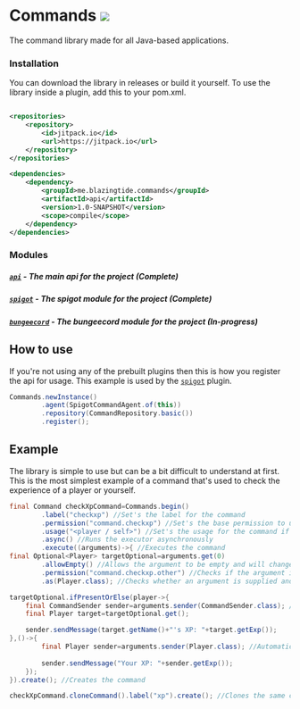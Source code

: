 # Commands [![](https://jitci.com/gh/BlazingTide/Commands/svg)](https://jitci.com/gh/BlazingTide/Commands)

The command library made for all Java-based applications.

### Installation

You can download the library in releases or build it yourself. To use the library inside a plugin, add this to your
pom.xml.

```xml

<repositories>
    <repository>
        <id>jitpack.io</id>
        <url>https://jitpack.io</url>
    </repository>
</repositories>

<dependencies>
    <dependency>
        <groupId>me.blazingtide.commands</groupId>
        <artifactId>api</artifactId>
        <version>1.0-SNAPSHOT</version>
        <scope>compile</scope>
    </dependency>
</dependencies>
```

### Modules

##### [`api`](https://github.com/BlazingTide/Commands/tree/master/api) - The main api for the project (Complete)

##### [`spigot`](https://github.com/BlazingTide/Commands/tree/master/spigot) - The spigot module for the project (Complete)

##### [`bungeecord`](https://github.com/BlazingTide/Commands/tree/master/bungeecord) - The bungeecord module for the project (In-progress)

## How to use

If you're not using any of the prebuilt plugins then this is how you register the api for usage. This example is used by
the [`spigot`](https://github.com/BlazingTide/Commands/tree/master/spigot) plugin.

```java
Commands.newInstance()
        .agent(SpigotCommandAgent.of(this))
        .repository(CommandRepository.basic())
        .register();
```

## Example

The library is simple to use but can be a bit difficult to understand at first. This is the most simplest example of a
command that's used to check the experience of a player or yourself.

```java
final Command checkXpCommand=Commands.begin()
        .label("checkxp") //Set's the label for the command
        .permission("command.checkxp") //Set's the base permission to use the command
        .usage("<player / self>") //Set's the usage for the command if there isn't enough arguments
        .async() //Runs the executor asynchronously
        .execute((arguments)->{ //Executes the command
final Optional<Player> targetOptional=arguments.get(0)
        .allowEmpty() //Allows the argument to be empty and will change the return signature to Optional<Type>
        .permission("command.checkxp.other") //Checks if the argument is supplied that the player has permission to perform this command
        .as(Player.class); //Checks whether an argument is supplied and checks if the argument is a Spigot Player

targetOptional.ifPresentOrElse(player->{
    final CommandSender sender=arguments.sender(CommandSender.class); //Automatically converts the sender object into a CommandSender
    final Player target=targetOptional.get();

    sender.sendMessage(target.getName()+"'s XP: "+target.getExp());
},()->{
        final Player sender=arguments.sender(Player.class); //Automatically converts the sender object into a Player and if the sender isn't a player then the command will stop
    
        sender.sendMessage("Your XP: "+sender.getExp());
    });
}).create(); //Creates the command

checkXpCommand.cloneCommand().label("xp").create(); //Clones the same command but under a different label
```
